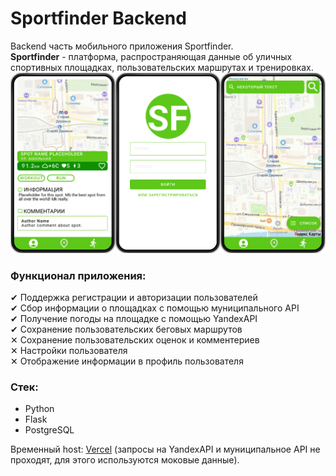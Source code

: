 # Sportfinder Backend
Backend часть мобильного приложения Sportfinder.  
**Sportfinder** - платформа, распространяющая данные об уличных спортивных площадках, пользовательских маршрутах и тренировках.
![head](./assets/1.png)
### Функционал приложения:  
✔ Поддержка регистрации и авторизации пользователей  
✔ Сбор информации о площадках с помощью муниципального API  
✔ Получение погоды на площадке с помощью YandexAPI  
✔ Сохранение пользовательских беговых маршрутов   
✕ Сохранение пользовательских оценок и комментериев  
✕ Настройки пользователя  
✕ Отображение информации в профиль пользователя  
### Стек:
* Python
* Flask
* PostgreSQL  

Временный host: [Vercel](https://sportfinder-backend.vercel.app/) (запросы на YandexAPI и муниципальное API не проходят, для этого используются моковые данные).

